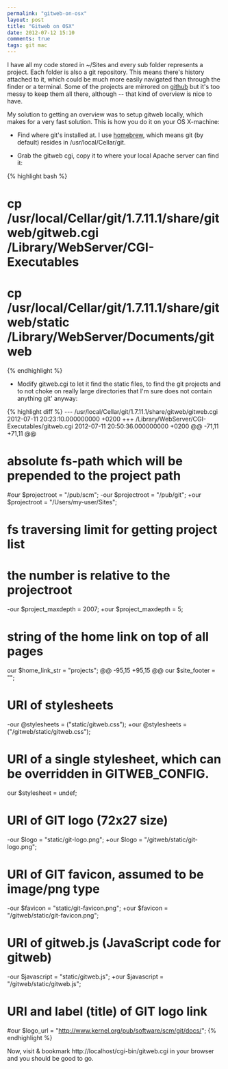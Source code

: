 ```yaml
---
permalink: "gitweb-on-osx"
layout: post
title: "Gitweb on OSX"
date: 2012-07-12 15:10
comments: true
tags: git mac
---
```


I have all my code stored in ~/Sites and every sub folder represents a project. Each folder is also a git repository. This means there's history attached to it, which could be much more easily navigated than through the finder or a terminal. Some of the projects are mirrored on [github](https://github.com/chelmertz) but it's too messy to keep them all there, although -- that kind of overview is nice to have.

My solution to getting an overview was to setup gitweb locally, which makes for a very fast solution. This is how you do it on your OS X-machine:

- Find where git's installed at. I use [homebrew](http://mxcl.github.com/homebrew/), which means git (by default) resides in /usr/local/Cellar/git.

- Grab the gitweb cgi, copy it to where your local Apache server can find it:

{% highlight bash %}
# cp /usr/local/Cellar/git/1.7.11.1/share/gitweb/gitweb.cgi /Library/WebServer/CGI-Executables
# cp /usr/local/Cellar/git/1.7.11.1/share/gitweb/static /Library/WebServer/Documents/gitweb
{% endhighlight %}

- Modify gitweb.cgi to let it find the static files, to find the git projects and to not choke on really large directories that I'm sure does not contain anything git' anyway:

{% highlight diff %}
--- /usr/local/Cellar/git/1.7.11.1/share/gitweb/gitweb.cgi	2012-07-11 20:23:10.000000000 +0200
+++ /Library/WebServer/CGI-Executables/gitweb.cgi	2012-07-11 20:50:36.000000000 +0200
@@ -71,11 +71,11 @@
 
 # absolute fs-path which will be prepended to the project path
 #our $projectroot = "/pub/scm";
-our $projectroot = "/pub/git";
+our $projectroot = "/Users/my-user/Sites";
 
 # fs traversing limit for getting project list
 # the number is relative to the projectroot
-our $project_maxdepth = 2007;
+our $project_maxdepth = 5;
 
 # string of the home link on top of all pages
 our $home_link_str = "projects";
@@ -95,15 +95,15 @@
 our $site_footer = "";
 
 # URI of stylesheets
-our @stylesheets = ("static/gitweb.css");
+our @stylesheets = ("/gitweb/static/gitweb.css");
 # URI of a single stylesheet, which can be overridden in GITWEB_CONFIG.
 our $stylesheet = undef;
 # URI of GIT logo (72x27 size)
-our $logo = "static/git-logo.png";
+our $logo = "/gitweb/static/git-logo.png";
 # URI of GIT favicon, assumed to be image/png type
-our $favicon = "static/git-favicon.png";
+our $favicon = "/gitweb/static/git-favicon.png";
 # URI of gitweb.js (JavaScript code for gitweb)
-our $javascript = "static/gitweb.js";
+our $javascript = "/gitweb/static/gitweb.js";
 
 # URI and label (title) of GIT logo link
 #our $logo_url = "http://www.kernel.org/pub/software/scm/git/docs/";
{% endhighlight %}

Now, visit & bookmark http://localhost/cgi-bin/gitweb.cgi in your browser and you should be good to go.
